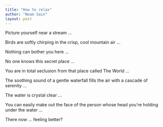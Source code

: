 ```yaml
---
title: "How to relax"
author: "Noam Sain"
layout: post
---
```


Picture yourself near a stream ...

Birds are softly chirping in the crisp, cool mountain air ...

Nothing can bother you here ...

No one knows this secret place ...

You are in total seclusion from that place called The World ...

The soothing sound of a gentle waterfall fills the air with a cascade of serenity ...

The water is crystal clear ...

You can easily make out the face of the person whose head you're holding under the water ...

There now ... feeling better?
